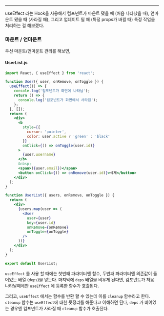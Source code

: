 
---

useEffect 라는 Hook을 사용해서 컴포넌트가 마운트 됐을 때 (처음 나타났을 때), 언마운트 됐을 때 (사라질 때), 그리고 업데이트 될 때 (특정 props가 바뀔 때) 특정 작업을 처리하는 걸 해보겠다.
### 마운트 / 언마운트

우선 마운트/언마운트 관리를 해보면,

#### UserList.js

```jsx
import React, { useEffect } from 'react';

function User({ user, onRemove, onToggle }) {
  useEffect(() => {
    console.log('컴포넌트가 화면에 나타남');
    return () => {
      console.log('컴포넌트가 화면에서 사라짐');
    };
  }, []);
  return (
    <div>
      <b
        style={{
          cursor: 'pointer',
          color: user.active ? 'green' : 'black'
        }}
        onClick={() => onToggle(user.id)}
      >
        {user.username}
      </b>
      &nbsp;
      <span>({user.email})</span>
      <button onClick={() => onRemove(user.id)}>삭제</button>
    </div>
  );
}

function UserList({ users, onRemove, onToggle }) {
  return (
    <div>
      {users.map(user => (
        <User
          user={user}
          key={user.id}
          onRemove={onRemove}
          onToggle={onToggle}
        />
      ))}
    </div>
  );
}

export default UserList;
```

`useEffect` 를 사용 할 때에는 첫번째 파라미터엔 함수, 두번째 파라미터엔 의존값이 들어있는 배열 (`deps`)을 넣는다. 마지막에 `deps` 배열을 비우게 된다면, 컴포넌트가 처음 나타날때에만 `useEffect` 에 등록한 함수가 호출된다.

그리고, `useEffect` 에서는 함수를 반환 할 수 있는데 이를 `cleanup` 함수라고 한다. `cleanup` 함수는 `useEffect`에 대한 뒷정리를 해준다고 이해하면 된다, `deps` 가 비어있는 경우엔 컴포넌트가 사라질 때 `cleanup` 함수가 호출된다.

